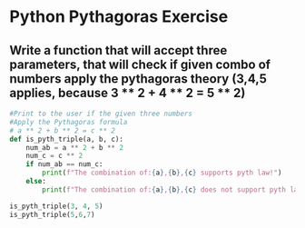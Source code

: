 # Python Pythagoras Exercise
## Write a function that will accept three parameters, that will check if given combo of numbers apply the pythagoras theory (3,4,5 applies, because 3 ** 2 + 4 ** 2 = 5 ** 2)
```python 
#Print to the user if the given three numbers
#Apply the Pythagoras formula
# a ** 2 + b ** 2 = c ** 2
def is_pyth_triple(a, b, c):
    num_ab = a ** 2 + b ** 2
    num_c = c ** 2
    if num_ab == num_c:
        print(f"The combination of:{a},{b},{c} supports pyth law!")
    else:
        print(f"The combination of:{a},{b},{c} does not support pyth law!")

is_pyth_triple(3, 4, 5)
is_pyth_triple(5,6,7)
```